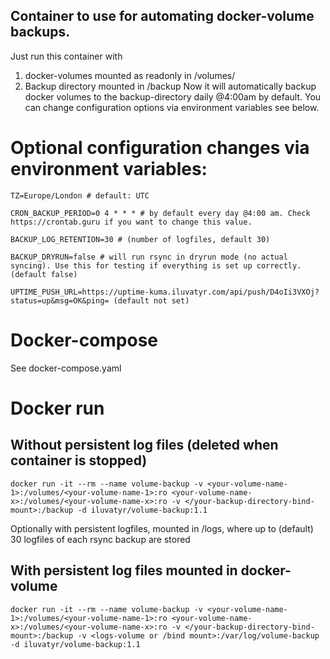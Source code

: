 ## Container to use for automating docker-volume backups.

Just run this container with
1) docker-volumes mounted as readonly in /volumes/
2) Backup directory mounted in /backup
Now it will automatically backup docker volumes to the backup-directory daily @4:00am by default. You can change configuration options via environment variables see below. 

# Optional configuration changes via environment variables: 
```
TZ=Europe/London # default: UTC

CRON_BACKUP_PERIOD=0 4 * * * # by default every day @4:00 am. Check https://crontab.guru if you want to change this value.

BACKUP_LOG_RETENTION=30 # (number of logfiles, default 30)

BACKUP_DRYRUN=false # will run rsync in dryrun mode (no actual syncing). Use this for testing if everything is set up correctly. (default false)

UPTIME_PUSH_URL=https://uptime-kuma.iluvatyr.com/api/push/D4oIi3VXOj?status=up&msg=OK&ping= (default not set)
```

# Docker-compose
See docker-compose.yaml

# Docker run
## Without persistent log files (deleted when container is stopped)
```
docker run -it --rm --name volume-backup -v <your-volume-name-1>:/volumes/<your-volume-name-1>:ro <your-volume-name-x>:/volumes/<your-volume-name-x>:ro -v </your-backup-directory-bind-mount>:/backup -d iluvatyr/volume-backup:1.1
```
Optionally with persistent logfiles, mounted in /logs, where up to (default) 30 logfiles of each rsync backup are stored

## With persistent log files mounted in docker-volume
```
docker run -it --rm --name volume-backup -v <your-volume-name-1>:/volumes/<your-volume-name-1>:ro <your-volume-name-x>:/volumes/<your-volume-name-x>:ro -v </your-backup-directory-bind-mount>:/backup -v <logs-volume or /bind mount>:/var/log/volume-backup -d iluvatyr/volume-backup:1.1
```
